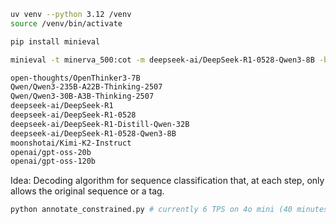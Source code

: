 ```sh
uv venv --python 3.12 /venv
source /venv/bin/activate
```

```sh
pip install minieval
```

```sh
minieval -t minerva_500:cot -m deepseek-ai/DeepSeek-R1-0528-Qwen3-8B -b vllm --writer.save_path out
```

```sh
open-thoughts/OpenThinker3-7B
Qwen/Qwen3-235B-A22B-Thinking-2507
Qwen/Qwen3-30B-A3B-Thinking-2507
deepseek-ai/DeepSeek-R1
deepseek-ai/DeepSeek-R1-0528
deepseek-ai/DeepSeek-R1-Distill-Qwen-32B
deepseek-ai/DeepSeek-R1-0528-Qwen3-8B
moonshotai/Kimi-K2-Instruct
openai/gpt-oss-20b
openai/gpt-oss-120b
```

Idea: Decoding algorithm for sequence classification that, at each step, only allows the original sequence or a tag.

```python
python annotate_constrained.py # currently 6 TPS on 4o mini (40 minutes for 1 13K token trace)
```